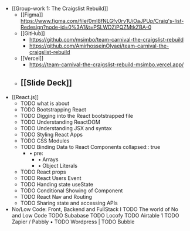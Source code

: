 - [[Group-work 1: The Craigslist Rebuild]]
	- [[Figma]] https://www.figma.com/file/0mI8fNLGfv0rv1UiOaJPUp/Craig's-list-Redesign?node-id=0%3A1&t=PSLWDZiPQZMtkZBA-0
	- [[GitHub]]
		- https://github.com/msimbo/team-carnival-the-craigslist-rebuild
		- https://github.com/AmirhosseinOlyaei/team-carnival-the-craigslist-rebuild
	- [[Vercel]]
		- https://team-carnival-the-craigslist-rebuild-msimbo.vercel.app/
	- [[Slide Deck]]
		-
- [[React.js]]
	- TODO what is about
	- TODO Bootstrapping React
	- TODO Digging into the React bootstrapped file
	- TODO Understanding ReactDOM
	- TODO Understanding JSX and syntax
	- TODO Styling React Apps
	- TODO CSS Modules
	- TODO Binding Data to React Components
	  collapsed:: true
		- • pre:
			- • Arrays
			- • Object Literals
	- TODO React props
	- TODO React Users Event
	- TODO Handing state useState
	- TODO Conditional Showing of Component
	- TODO React Nav and Routing
	- TODO Sharing state and accessing APIs
- No/Low Code: Front, Backend and FullStack
  I TODO The world of No and Low Code
  TODO Subabase
  TODO Locofy
  TODO Airtable
  1 TODO Zapier / Pabbly
  • TODO Wordpress
  | TODO Bubble